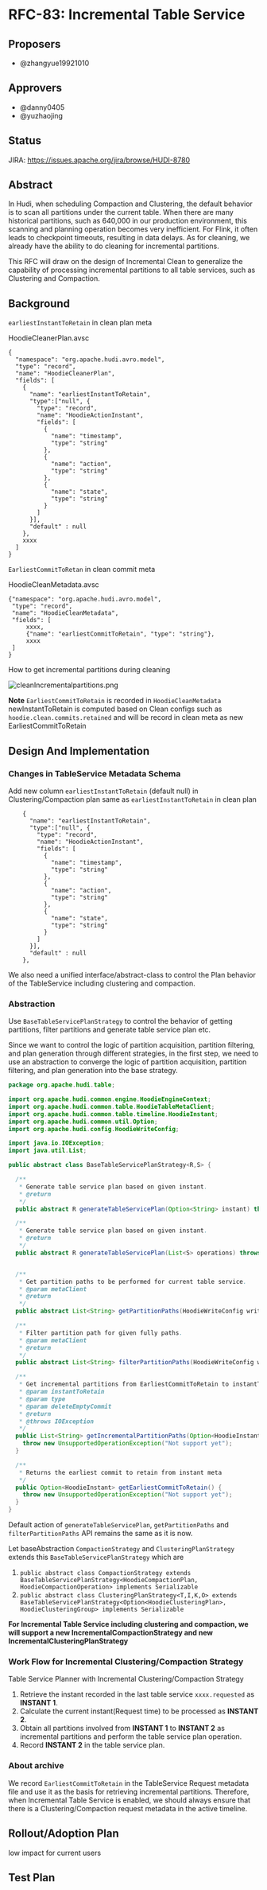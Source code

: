 <!--
  Licensed to the Apache Software Foundation (ASF) under one or more
  contributor license agreements.  See the NOTICE file distributed with
  this work for additional information regarding copyright ownership.
  The ASF licenses this file to You under the Apache License, Version 2.0
  (the "License"); you may not use this file except in compliance with
  the License.  You may obtain a copy of the License at

       http://www.apache.org/licenses/LICENSE-2.0

  Unless required by applicable law or agreed to in writing, software
  distributed under the License is distributed on an "AS IS" BASIS,
  WITHOUT WARRANTIES OR CONDITIONS OF ANY KIND, either express or implied.
  See the License for the specific language governing permissions and
  limitations under the License.
-->
# RFC-83: Incremental Table Service

## Proposers

- @zhangyue19921010

## Approvers
- @danny0405
- @yuzhaojing

## Status

JIRA: https://issues.apache.org/jira/browse/HUDI-8780

## Abstract

In Hudi, when scheduling Compaction and Clustering, the default behavior is to scan all partitions under the current table. 
When there are many historical partitions, such as 640,000 in our production environment, this scanning and planning operation becomes very inefficient. 
For Flink, it often leads to checkpoint timeouts, resulting in data delays.
As for cleaning, we already have the ability to do cleaning for incremental partitions.

This RFC will draw on the design of Incremental Clean to generalize the capability of processing incremental partitions to all table services, such as Clustering and Compaction.

## Background

`earliestInstantToRetain` in clean plan meta

HoodieCleanerPlan.avsc

```text
{
  "namespace": "org.apache.hudi.avro.model",
  "type": "record",
  "name": "HoodieCleanerPlan",
  "fields": [
    {
      "name": "earliestInstantToRetain",
      "type":["null", {
        "type": "record",
        "name": "HoodieActionInstant",
        "fields": [
          {
            "name": "timestamp",
            "type": "string"
          },
          {
            "name": "action",
            "type": "string"
          },
          {
            "name": "state",
            "type": "string"
          }
        ]
      }],
      "default" : null
    },
    xxxx
  ]
}
```

`EarliestCommitToRetan` in clean commit meta

HoodieCleanMetadata.avsc

```text
{"namespace": "org.apache.hudi.avro.model",
 "type": "record",
 "name": "HoodieCleanMetadata",
 "fields": [
     xxxx,
     {"name": "earliestCommitToRetain", "type": "string"},
     xxxx
 ]
}
```
How to get incremental partitions during cleaning

![cleanIncrementalpartitions.png](cleanIncrementalpartitions.png)

**Note**
`EarliestCommitToRetain` is recorded in `HoodieCleanMetadata`
newInstantToRetain is computed based on Clean configs such as `hoodie.clean.commits.retained` and will be record in clean meta as new EarliestCommitToRetain

## Design And Implementation

### Changes in TableService Metadata Schema

Add new column `earliestInstantToRetain` (default null) in Clustering/Compaction plan same as `earliestInstantToRetain` in clean plan

```text
    {
      "name": "earliestInstantToRetain",
      "type":["null", {
        "type": "record",
        "name": "HoodieActionInstant",
        "fields": [
          {
            "name": "timestamp",
            "type": "string"
          },
          {
            "name": "action",
            "type": "string"
          },
          {
            "name": "state",
            "type": "string"
          }
        ]
      }],
      "default" : null
    },
```

We also need a unified interface/abstract-class to control the Plan behavior of the TableService including clustering and compaction.

### Abstraction

Use `BaseTableServicePlanStrategy` to control the behavior of getting partitions, filter partitions and generate table service plan etc.

Since we want to control the logic of partition acquisition, partition filtering, and plan generation through different strategies, 
in the first step, we need to use an abstraction to converge the logic of partition acquisition, partition filtering, and plan generation into the base strategy.

```java
package org.apache.hudi.table;

import org.apache.hudi.common.engine.HoodieEngineContext;
import org.apache.hudi.common.table.HoodieTableMetaClient;
import org.apache.hudi.common.table.timeline.HoodieInstant;
import org.apache.hudi.common.util.Option;
import org.apache.hudi.config.HoodieWriteConfig;

import java.io.IOException;
import java.util.List;

public abstract class BaseTableServicePlanStrategy<R,S> {

  /**
   * Generate table service plan based on given instant.
   * @return
   */
  public abstract R generateTableServicePlan(Option<String> instant) throws IOException;

  /**
   * Generate table service plan based on given instant.
   * @return
   */
  public abstract R generateTableServicePlan(List<S> operations) throws IOException;


  /**
   * Get partition paths to be performed for current table service.
   * @param metaClient
   * @return
   */
  public abstract List<String> getPartitionPaths(HoodieWriteConfig writeConfig, HoodieTableMetaClient metaClient, HoodieEngineContext engineContext);

  /**
   * Filter partition path for given fully paths.
   * @param metaClient
   * @return
   */
  public abstract List<String> filterPartitionPaths(HoodieWriteConfig writeConfig, List<String> partitionPaths);

  /**
   * Get incremental partitions from EarliestCommitToRetain to instantToRetain
   * @param instantToRetain
   * @param type
   * @param deleteEmptyCommit
   * @return
   * @throws IOException
   */
  public List<String> getIncrementalPartitionPaths(Option<HoodieInstant> instantToRetain) {
    throw new UnsupportedOperationException("Not support yet");
  }

  /**
   * Returns the earliest commit to retain from instant meta
   */
  public Option<HoodieInstant> getEarliestCommitToRetain() {
    throw new UnsupportedOperationException("Not support yet");
  }
}

```

Default action of `generateTableServicePlan`, `getPartitionPaths` and `filterPartitionPaths` API remains the same as it is now.

Let baseAbstraction `CompactionStrategy` and `ClusteringPlanStrategy` extends this `BaseTableServicePlanStrategy` which are
1. `public abstract class CompactionStrategy extends BaseTableServicePlanStrategy<HoodieCompactionPlan, HoodieCompactionOperation> implements Serializable`
2. `public abstract class ClusteringPlanStrategy<T,I,K,O> extends BaseTableServicePlanStrategy<Option<HoodieClusteringPlan>, HoodieClusteringGroup> implements Serializable`

**For Incremental Table Service including clustering and compaction, we will support a new IncrementalCompactionStrategy and 
new IncrementalClusteringPlanStrategy**


### Work Flow for Incremental Clustering/Compaction Strategy

Table Service Planner with Incremental Clustering/Compaction Strategy
1. Retrieve the instant recorded in the last table service `xxxx.requested` as **INSTANT 1**.
2. Calculate the current instant(Request time) to be processed as **INSTANT 2**.
3. Obtain all partitions involved from **INSTANT 1** to **INSTANT 2** as incremental partitions and perform the table service plan operation.
4. Record **INSTANT 2** in the table service plan.


### About archive

We record `EarliestCommitToRetain` in the TableService Request metadata file and use it as the basis for retrieving incremental partitions. 
Therefore, when Incremental Table Service is enabled, we should always ensure that there is a Clustering/Compaction request metadata in the active timeline.

## Rollout/Adoption Plan

low impact for current users

## Test Plan